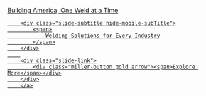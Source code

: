 <a href="https://www.millerwelds.com/equipment">
        <div class="slide-title">
            <span>
                <p>Building America, One Weld at a Time</p>
            </span>
        </div>
        
        <div class="slide-subtitle hide-mobile-subTitle">
            <span>
                Welding Solutions for Every Industry
            </span>
        </div>
        
        <div class="slide-link">
            <div class="miller-button gold arrow"><span>Explore More</span></div>
        </div>
        </a>
